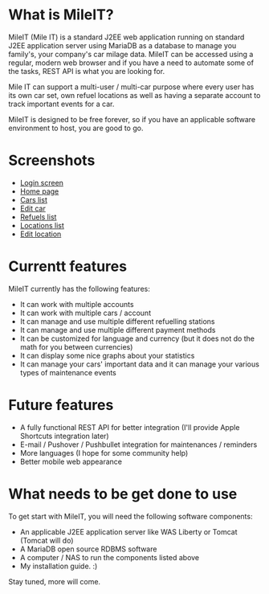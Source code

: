 # What is MileIT?
MileIT (Mile IT) is a standard J2EE web application running on standard J2EE application server using MariaDB as a database to manage you family's, your company's car milage data. MileIT can be accessed using a regular, modern web browser and if you have a need to automate some of the tasks, REST API is what you are looking for.

Mile IT can support a multi-user / multi-car purpose where every user has its own car set, own refuel locations as well as having a separate account to track important events for a car.

MileIT is designed to be free forever, so if you have an applicable software environment to host, you are good to go.

# Screenshots
- [Login screen](https://github.com/burgatshow/mileit/blob/master/MileIT/MileIt_Screenshot_00001.png)
- [Home page](https://github.com/burgatshow/mileit/blob/master/MileIT/MileIt_Screenshot_00002.png)
- [Cars list](https://github.com/burgatshow/mileit/blob/master/MileIT/MileIt_Screenshot_00003.png)
- [Edit car](https://github.com/burgatshow/mileit/blob/master/MileIT/MileIt_Screenshot_00004.png)
- [Refuels list](https://github.com/burgatshow/mileit/blob/master/MileIT/MileIt_Screenshot_00005.png)
- [Locations list](https://github.com/burgatshow/mileit/blob/master/MileIT/MileIt_Screenshot_00006.png)
- [Edit location](https://github.com/burgatshow/mileit/blob/master/MileIT/MileIt_Screenshot_00007.png)

# Currentt features
MileIT currently has the following features:
- It can work with multiple accounts
- It can work with multiple cars / account
- It can manage and use multiple different refuelling stations
- It can manage and use multiple different payment methods
- It can be customized for language and currency (but it does not do the math for you between currencies)
- It can display some nice graphs about your statistics
- It can manage your cars' important data and it can manage your various types of maintenance events

# Future features
- A fully functional REST API for better integration (I'll provide Apple Shortcuts integration later)
- E-mail / Pushover / Pushbullet integration for maintenances / reminders
- More languages (I hope for some community help)
- Better mobile web appearance

# What needs to be get done to use
To get start with MileIT, you will need the following software components:
- An applicable J2EE application server like WAS Liberty or Tomcat (Tomcat will do)
- A MariaDB open source RDBMS software
- A computer / NAS to run the components listed above
- My installation guide. :)

Stay tuned, more will come.
